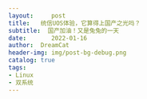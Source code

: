 ```yaml
---
layout:     post
title:   统信UOS体验，它算得上国产之光吗？
subtitle:  国产加油！又是兔兔的一天
date:       2022-01-16
author:  DreamCat
header-img: img/post-bg-debug.png
catalog: true
tags:
- Linux
- 双系统
---
```

